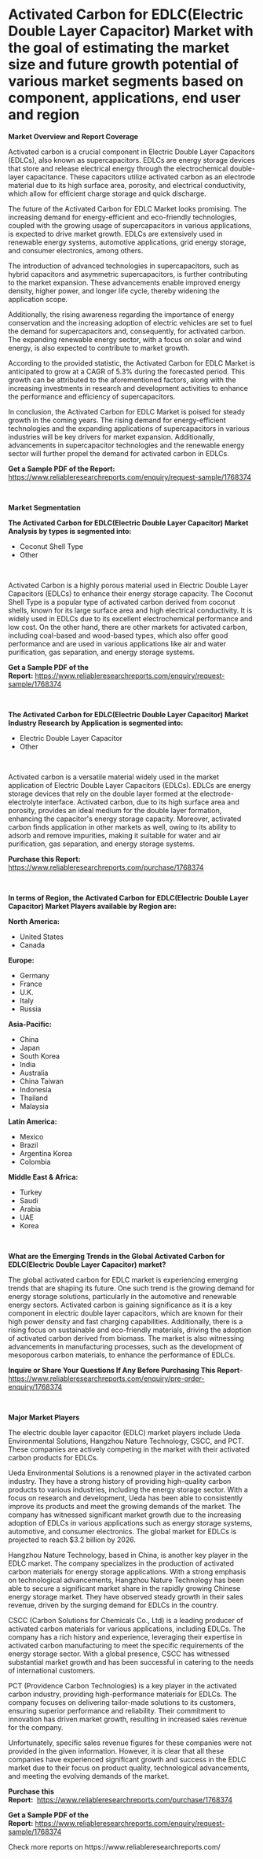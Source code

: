 <p><h1>Activated Carbon for EDLC(Electric Double Layer Capacitor) Market with the goal of estimating the market size and future growth potential of various market segments based on component, applications, end user and region</h1></p><p><strong>Market Overview and Report Coverage</strong></p>
<p><p>Activated carbon is a crucial component in Electric Double Layer Capacitors (EDLCs), also known as supercapacitors. EDLCs are energy storage devices that store and release electrical energy through the electrochemical double-layer capacitance. These capacitors utilize activated carbon as an electrode material due to its high surface area, porosity, and electrical conductivity, which allow for efficient charge storage and quick discharge.</p><p>The future of the Activated Carbon for EDLC Market looks promising. The increasing demand for energy-efficient and eco-friendly technologies, coupled with the growing usage of supercapacitors in various applications, is expected to drive market growth. EDLCs are extensively used in renewable energy systems, automotive applications, grid energy storage, and consumer electronics, among others.</p><p>The introduction of advanced technologies in supercapacitors, such as hybrid capacitors and asymmetric supercapacitors, is further contributing to the market expansion. These advancements enable improved energy density, higher power, and longer life cycle, thereby widening the application scope.</p><p>Additionally, the rising awareness regarding the importance of energy conservation and the increasing adoption of electric vehicles are set to fuel the demand for supercapacitors and, consequently, for activated carbon. The expanding renewable energy sector, with a focus on solar and wind energy, is also expected to contribute to market growth.</p><p>According to the provided statistic, the Activated Carbon for EDLC Market is anticipated to grow at a CAGR of 5.3% during the forecasted period. This growth can be attributed to the aforementioned factors, along with the increasing investments in research and development activities to enhance the performance and efficiency of supercapacitors.</p><p>In conclusion, the Activated Carbon for EDLC Market is poised for steady growth in the coming years. The rising demand for energy-efficient technologies and the expanding applications of supercapacitors in various industries will be key drivers for market expansion. Additionally, advancements in supercapacitor technologies and the renewable energy sector will further propel the demand for activated carbon in EDLCs.</p></p>
<p><strong>Get a Sample PDF of the Report:</strong> <a href="https://www.reliableresearchreports.com/enquiry/request-sample/1768374">https://www.reliableresearchreports.com/enquiry/request-sample/1768374</a></p>
<p>&nbsp;</p>
<p><strong>Market Segmentation</strong></p>
<p><strong>The Activated Carbon for EDLC(Electric Double Layer Capacitor) Market Analysis by types is segmented into:</strong></p>
<p><ul><li>Coconut Shell Type</li><li>Other</li></ul></p>
<p>&nbsp;</p>
<p><p>Activated Carbon is a highly porous material used in Electric Double Layer Capacitors (EDLCs) to enhance their energy storage capacity. The Coconut Shell Type is a popular type of activated carbon derived from coconut shells, known for its large surface area and high electrical conductivity. It is widely used in EDLCs due to its excellent electrochemical performance and low cost. On the other hand, there are other markets for activated carbon, including coal-based and wood-based types, which also offer good performance and are used in various applications like air and water purification, gas separation, and energy storage systems.</p></p>
<p><strong>Get a Sample PDF of the Report:</strong>&nbsp;<a href="https://www.reliableresearchreports.com/enquiry/request-sample/1768374">https://www.reliableresearchreports.com/enquiry/request-sample/1768374</a></p>
<p>&nbsp;</p>
<p><strong>The Activated Carbon for EDLC(Electric Double Layer Capacitor) Market Industry Research by Application is segmented into:</strong></p>
<p><ul><li>Electric Double Layer Capacitor</li><li>Other</li></ul></p>
<p>&nbsp;</p>
<p><p>Activated carbon is a versatile material widely used in the market application of Electric Double Layer Capacitors (EDLCs). EDLCs are energy storage devices that rely on the double layer formed at the electrode-electrolyte interface. Activated carbon, due to its high surface area and porosity, provides an ideal medium for the double layer formation, enhancing the capacitor's energy storage capacity. Moreover, activated carbon finds application in other markets as well, owing to its ability to adsorb and remove impurities, making it suitable for water and air purification, gas separation, and energy storage systems.</p></p>
<p><strong>Purchase this Report:</strong>&nbsp; <a href="https://www.reliableresearchreports.com/purchase/1768374">https://www.reliableresearchreports.com/purchase/1768374</a></p>
<p>&nbsp;</p>
<p><strong>In terms of Region, the Activated Carbon for EDLC(Electric Double Layer Capacitor) Market Players available by Region are:</strong></p>
<p>
    <p> <strong> North America: </strong>
        <ul>
            <li>United States</li>
            <li>Canada</li>
        </ul>
        </p> 
    <p> <strong> Europe: </strong>
        <ul>
            <li>Germany</li>
            <li>France</li>
            <li>U.K.</li>
            <li>Italy</li>
            <li>Russia</li>
        </ul>
        </p> 
    <p> <strong> Asia-Pacific: </strong>
        <ul>
            <li>China</li>
            <li>Japan</li>
            <li>South Korea</li>
            <li>India</li>
            <li>Australia</li>
            <li>China Taiwan</li>
            <li>Indonesia</li>
            <li>Thailand</li>
            <li>Malaysia</li>
        </ul>
        </p> 
    <p> <strong> Latin America: </strong>
        <ul>
            <li>Mexico</li>
            <li>Brazil</li>
            <li>Argentina Korea</li>
            <li>Colombia</li>
        </ul>
        </p> 
    <p> <strong> Middle East & Africa: </strong>
        <ul>
            <li>Turkey</li>
            <li>Saudi</li>
            <li>Arabia</li>
            <li>UAE</li>
            <li>Korea</li>
        </ul>
    </p>
    </p>
<p>&nbsp;</p>
<p><strong>What are the Emerging Trends in the Global Activated Carbon for EDLC(Electric Double Layer Capacitor) market?</strong></p>
<p><p>The global activated carbon for EDLC market is experiencing emerging trends that are shaping its future. One such trend is the growing demand for energy storage solutions, particularly in the automotive and renewable energy sectors. Activated carbon is gaining significance as it is a key component in electric double layer capacitors, which are known for their high power density and fast charging capabilities. Additionally, there is a rising focus on sustainable and eco-friendly materials, driving the adoption of activated carbon derived from biomass. The market is also witnessing advancements in manufacturing processes, such as the development of mesoporous carbon materials, to enhance the performance of EDLCs.</p></p>
<p><strong>Inquire or Share Your Questions If Any Before Purchasing This Report</strong>- <a href="https://www.reliableresearchreports.com/enquiry/pre-order-enquiry/1768374">https://www.reliableresearchreports.com/enquiry/pre-order-enquiry/1768374</a></p>
<p>&nbsp;</p>
<p><strong>Major Market Players</strong></p>
<p><p>The electric double layer capacitor (EDLC) market players include Ueda Environmental Solutions, Hangzhou Nature Technology, CSCC, and PCT. These companies are actively competing in the market with their activated carbon products for EDLCs. </p><p>Ueda Environmental Solutions is a renowned player in the activated carbon industry. They have a strong history of providing high-quality carbon products to various industries, including the energy storage sector. With a focus on research and development, Ueda has been able to consistently improve its products and meet the growing demands of the market. The company has witnessed significant market growth due to the increasing adoption of EDLCs in various applications such as energy storage systems, automotive, and consumer electronics. The global market for EDLCs is projected to reach $3.2 billion by 2026.</p><p>Hangzhou Nature Technology, based in China, is another key player in the EDLC market. The company specializes in the production of activated carbon materials for energy storage applications. With a strong emphasis on technological advancements, Hangzhou Nature Technology has been able to secure a significant market share in the rapidly growing Chinese energy storage market. They have observed steady growth in their sales revenue, driven by the surging demand for EDLCs in the country.</p><p>CSCC (Carbon Solutions for Chemicals Co., Ltd) is a leading producer of activated carbon materials for various applications, including EDLCs. The company has a rich history and experience, leveraging their expertise in activated carbon manufacturing to meet the specific requirements of the energy storage sector. With a global presence, CSCC has witnessed substantial market growth and has been successful in catering to the needs of international customers.</p><p>PCT (Providence Carbon Technologies) is a key player in the activated carbon industry, providing high-performance materials for EDLCs. The company focuses on delivering tailor-made solutions to its customers, ensuring superior performance and reliability. Their commitment to innovation has driven market growth, resulting in increased sales revenue for the company.</p><p>Unfortunately, specific sales revenue figures for these companies were not provided in the given information. However, it is clear that all these companies have experienced significant growth and success in the EDLC market due to their focus on product quality, technological advancements, and meeting the evolving demands of the market.</p></p>
<p><strong>Purchase this Report:</strong>&nbsp;&nbsp;<a href="https://www.reliableresearchreports.com/purchase/1768374">https://www.reliableresearchreports.com/purchase/1768374</a></p>
<p></p>
<p><strong>Get a Sample PDF of the Report:</strong>&nbsp;<a href="https://www.reliableresearchreports.com/enquiry/request-sample/1768374">https://www.reliableresearchreports.com/enquiry/request-sample/1768374</a></p>
<p>Check more reports on https://www.reliableresearchreports.com/</p>